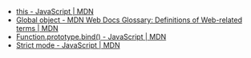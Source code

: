 - [this - JavaScript | MDN](https://developer.mozilla.org/en-US/docs/Web/JavaScript/Reference/Operators/this)
- [Global object - MDN Web Docs Glossary: Definitions of Web-related terms | MDN](https://developer.mozilla.org/en-US/docs/Glossary/Global_object)
- [Function.prototype.bind() - JavaScript | MDN](https://developer.mozilla.org/en-US/docs/Web/JavaScript/Reference/Global_Objects/Function/bind)
- [Strict mode - JavaScript | MDN](https://developer.mozilla.org/en-US/docs/Web/JavaScript/Reference/Strict_mode)
